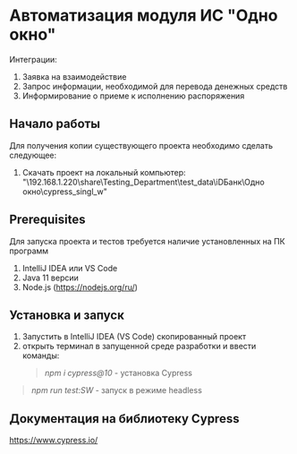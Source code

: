 # **Автоматизация модуля ИС "Одно окно"**

Интеграции:

1. Заявка на взаимодействие
2. Запрос информации, необходимой для перевода денежных средств
3. Информирование о приеме к исполнению распоряжения

## **Начало работы**

Для получения копии существующего проекта необходимо сделать следующее:

1. Скачать проект на локальный компьютер: "\\192.168.1.220\share\Testing_Department\test_data\iDБанк\Одно окно\cypress_singl_w"

## **Prerequisites**

Для запуска проекта и тестов требуется наличие установленных на ПК программ

1. IntelliJ IDEA или VS Code
2. Java 11 версии
3. Node.js (https://nodejs.org/ru/)

## **Установка и запуск**

1. Запустить в IntelliJ IDEA (VS Code) скопированный проект
2. открыть терминал в запущенной среде разработки и ввести команды:
    > _npm i cypress@10_ - установка Cypress

> _npm run test:SW_ - запуск в режиме headless

## **Документация на библиотеку Cypress**

https://www.cypress.io/
